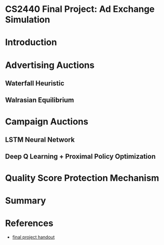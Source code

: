 # CS2440 Final Project: Ad Exchange Simulation
# Introduction

# Advertising Auctions

## Waterfall Heuristic

## Walrasian Equilibrium

# Campaign Auctions

## LSTM Neural Network

## Deep Q Learning + Proximal Policy Optimization

# Quality Score Protection Mechanism

# Summary

# References

- [final project handout](https://cs.brown.edu/courses/csci1440/labs/2024/final/AdX_Game_Final_Project_Spec.pdf) 
